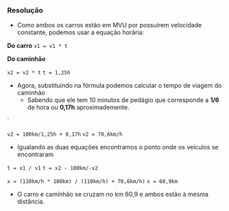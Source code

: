 ### Resolução

- Como ambos os carros estão em MVU por possuírem velocidade constante, podemos usar a equação horária:

**Do carro**
`x1 = v1 * t`

**Do caminhão**

`x2 = v2 * t`
`t = 1,25h`

- Agora, substituindo na fórmula podemos calcular o tempo de viagem do caminhão
    - Sabendo que ele tem 10 minutos de pedágio que corresponde a **1/6** de hora ou **0,17h** aproximademente.

`

`v2 = 100km/1,25h + 0,17h`
`v2 = 70,6km/h`

- Igualando as duas equações encontramos o ponto onde os veículos se encontraram

`t = x1 / v1`
`t = x2 - 100km/-v2`

`x = (110km/h * 100km) / (110km/h) + 70,6km/h)`
`x = 60,9km`

- O carro e caminhão se cruzam no km 60,9 e ambos estão à mesma distância.